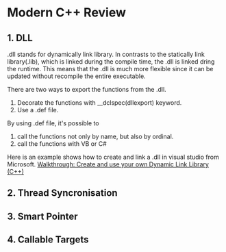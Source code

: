 # Modern C++ Review

## 1. DLL
.dll stands for dynamically link library. In contrasts to the statically link library(.lib), which is linked during the compile time, the .dll is linked dring the runtime. This means that the .dll is much more flexible since it can be updated without recompile the entire executable. 

There are two ways to export the functions from the .dll.
1. Decorate the functions with __dclspec(dllexport) keyword.
2. Use a .def file.

By using .def file, it's possible to 
1. call the functions not only by name, but also by ordinal.
2. call the functions with VB or C# 

Here is an example shows how to create and link a .dll in visual studio from Microsoft.
[Walkthrough: Create and use your own Dynamic Link Library (C++)](https://docs.microsoft.com/en-us/cpp/build/walkthrough-creating-and-using-a-dynamic-link-library-cpp?view=vs-2017)

## 2. Thread Syncronisation

## 3. Smart Pointer

## 4. Callable Targets
